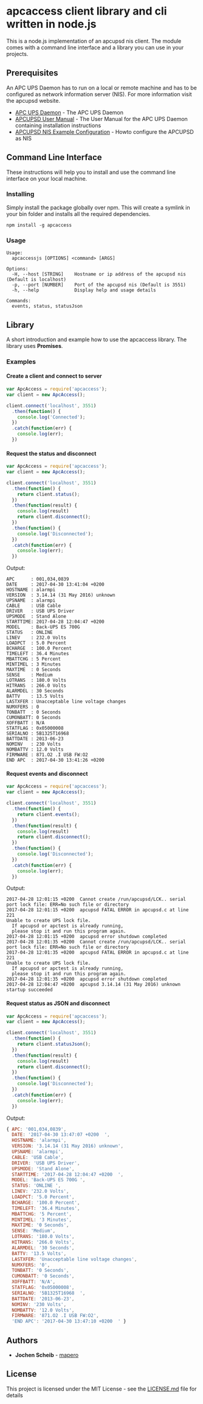 # apcaccess client library and cli written in node.js

This is a node.js implementation of an apcupsd nis client. The module comes with a command line interface and a library you can use in your projects.

## Prerequisites

An APC UPS Daemon has to run on a local or remote machine and has to be configured as network information server (NIS). For more information visit the apcupsd website.

* [APC UPS Daemon](http://www.apcupsd.org/) - The APC UPS Daemon
* [APCUPSD User Manual](https://maven.apache.org/) - The User Manual for the APC UPS Daemon containing installation instructions
* [APCUPSD NIS Example Configuration](http://www.apcupsd.org/manual/manual.html#nis-server-client-configuration-using-the-net-driver) - Howto configure the APCUPSD as NIS

## Command Line Interface

These instructions will help you to install and use the command line interface on your local machine.

### Installing

Simply install the package globally over npm. This will create a symlink in your bin folder and installs all the required dependencies.

```
npm install -g apcaccess
```

### Usage

```
Usage:
  apcaccessjs [OPTIONS] <command> [ARGS]

Options:
  -H, --host [STRING]    Hostname or ip address of the apcupsd nis (Default is localhost)
  -p, --port [NUMBER]    Port of the apcupsd nis (Default is 3551)
  -h, --help             Display help and usage details

Commands:
  events, status, statusJson
```

## Library

A short introduction and example how to use the apcaccess library. The library uses **Promises**.

### Examples

#### Create a client and connect to server

```javascript
var ApcAccess = require('apcaccess');
var client = new ApcAccess();

client.connect('localhost', 3551)
  .then(function() {
    console.log('Connected');
  })
  .catch(function(err) {
    console.log(err);
  })
```

#### Request the status and disconnect

```javascript
var ApcAccess = require('apcaccess');
var client = new ApcAccess();

client.connect('localhost', 3551)
  .then(function() {
    return client.status();
  })
  .then(function(result) {
    console.log(result)
    return client.disconnect();
  })
  .then(function() {
    console.log('Disconnected');
  })
  .catch(function(err) {
    console.log(err);
  })  
```

Output:
```
APC      : 001,034,0839
DATE     : 2017-04-30 13:41:04 +0200  
HOSTNAME : alarmpi
VERSION  : 3.14.14 (31 May 2016) unknown
UPSNAME  : alarmpi
CABLE    : USB Cable
DRIVER   : USB UPS Driver
UPSMODE  : Stand Alone
STARTTIME: 2017-04-28 12:04:47 +0200  
MODEL    : Back-UPS ES 700G
STATUS   : ONLINE
LINEV    : 232.0 Volts
LOADPCT  : 5.0 Percent
BCHARGE  : 100.0 Percent
TIMELEFT : 36.4 Minutes
MBATTCHG : 5 Percent
MINTIMEL : 3 Minutes
MAXTIME  : 0 Seconds
SENSE    : Medium
LOTRANS  : 180.0 Volts
HITRANS  : 266.0 Volts
ALARMDEL : 30 Seconds
BATTV    : 13.5 Volts
LASTXFER : Unacceptable line voltage changes
NUMXFERS : 0
TONBATT  : 0 Seconds
CUMONBATT: 0 Seconds
XOFFBATT : N/A
STATFLAG : 0x05000008
SERIALNO : 5B1325T16968  
BATTDATE : 2013-06-23
NOMINV   : 230 Volts
NOMBATTV : 12.0 Volts
FIRMWARE : 871.O2 .I USB FW:O2
END APC  : 2017-04-30 13:41:26 +0200  
```

#### Request events and disconnect

```javascript
var ApcAccess = require('apcaccess');
var client = new ApcAccess();

client.connect('localhost', 3551)
  .then(function() {
    return client.events();
  })
  .then(function(result) {
    console.log(result)
    return client.disconnect();
  })
  .then(function() {
    console.log('Disconnected');
  })
  .catch(function(err) {
    console.log(err);
  })  
```

Output:
```
2017-04-28 12:01:15 +0200  Cannot create /run/apcupsd/LCK.. serial port lock file: ERR=No such file or directory
2017-04-28 12:01:15 +0200  apcupsd FATAL ERROR in apcupsd.c at line 221
Unable to create UPS lock file.
  If apcupsd or apctest is already running,
  please stop it and run this program again.
2017-04-28 12:01:15 +0200  apcupsd error shutdown completed
2017-04-28 12:01:35 +0200  Cannot create /run/apcupsd/LCK.. serial port lock file: ERR=No such file or directory
2017-04-28 12:01:35 +0200  apcupsd FATAL ERROR in apcupsd.c at line 221
Unable to create UPS lock file.
  If apcupsd or apctest is already running,
  please stop it and run this program again.
2017-04-28 12:01:35 +0200  apcupsd error shutdown completed
2017-04-28 12:04:47 +0200  apcupsd 3.14.14 (31 May 2016) unknown startup succeeded
```

#### Request status as JSON and disconnect

```javascript
var ApcAccess = require('apcaccess');
var client = new ApcAccess();

client.connect('localhost', 3551)
  .then(function() {
    return client.statusJson();
  })
  .then(function(result) {
    console.log(result)
    return client.disconnect();
  })
  .then(function() {
    console.log('Disconnected');
  })
  .catch(function(err) {
    console.log(err);
  })  
```

Output:
```javascript
{ APC: '001,034,0839',
  DATE: '2017-04-30 13:47:07 +0200  ',
  HOSTNAME: 'alarmpi',
  VERSION: '3.14.14 (31 May 2016) unknown',
  UPSNAME: 'alarmpi',
  CABLE: 'USB Cable',
  DRIVER: 'USB UPS Driver',
  UPSMODE: 'Stand Alone',
  STARTTIME: '2017-04-28 12:04:47 +0200  ',
  MODEL: 'Back-UPS ES 700G ',
  STATUS: 'ONLINE ',
  LINEV: '232.0 Volts',
  LOADPCT: '5.0 Percent',
  BCHARGE: '100.0 Percent',
  TIMELEFT: '36.4 Minutes',
  MBATTCHG: '5 Percent',
  MINTIMEL: '3 Minutes',
  MAXTIME: '0 Seconds',
  SENSE: 'Medium',
  LOTRANS: '180.0 Volts',
  HITRANS: '266.0 Volts',
  ALARMDEL: '30 Seconds',
  BATTV: '13.5 Volts',
  LASTXFER: 'Unacceptable line voltage changes',
  NUMXFERS: '0',
  TONBATT: '0 Seconds',
  CUMONBATT: '0 Seconds',
  XOFFBATT: 'N/A',
  STATFLAG: '0x05000008',
  SERIALNO: '5B1325T16968  ',
  BATTDATE: '2013-06-23',
  NOMINV: '230 Volts',
  NOMBATTV: '12.0 Volts',
  FIRMWARE: '871.O2 .I USB FW:O2',
  'END APC': '2017-04-30 13:47:10 +0200  ' }
```

## Authors

* **Jochen Scheib** - [mapero](https://github.com/mapero)

## License

This project is licensed under the MIT License - see the [LICENSE.md](LICENSE.md) file for details
